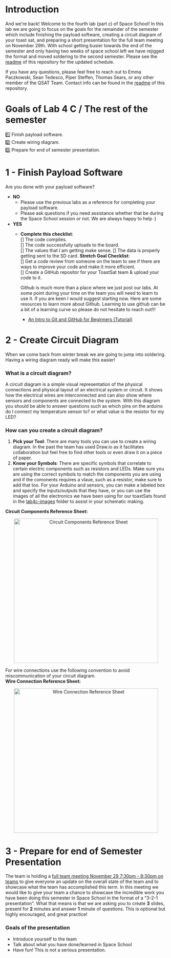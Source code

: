 # Introduction 
And we're back! Welcome to the fourth lab (part c) of Space School! In this lab we are going to focus on the goals for the remainder of the semester which include finishing the payload software, creating a circuit diagram of your toast sat, and preparing a short presentation for the full team meeting on November 29th. With school getting busier towards the end of the semester and only having two weeks of space school left we have rejigged the format and moved soldering to the second semester.  Please see the [readme](https://github.com/queens-satellite-team/Space-School) of this repository for the updated schedule. 

If you have any questions, please feel free to reach out to Emma Paczkowski, Sean Tedesco, Piper Steffen, Thomas Sears, or any other member of the QSAT Team. Contact info can be found in the [readme](https://github.com/queens-satellite-team/Space-School) of this repository. 

# Goals of Lab 4 C / The rest of the semester

1️⃣ Finish payload software.  
2️⃣ Create wiring diagram.  
3️⃣ Prepare for end of semester presentation.  

# 1 - Finish Payload Software
Are you done with your payload software?
- **NO**
  - Please use the previous labs as a reference for completing your payload software.
  - Please ask questions if you need assistance whether that be during the Space School session or not. We are always happy to help :)
- **YES**
  - **Complete this checklist**:  
   [] The code compiles.  
   [] The code successfully uploads to the board.  
   [] The values that I am getting make sense. 
   [] The data is properly getting sent to the SD card.
  **Stretch Goal Checklist**:  
   [] Get a code review from someone on the team to see if there are ways to improve your code and make it more efficient.  
   [] Create a GitHub repositor for your ToastSat team & upload your code to it.  
    
    Github is much more than a place where we just post our labs.  At some point during your time on the team you will need to learn to use it. If you are keen I would suggest starting now.  Here are some resources to learn more about Github. Learning to use github can be a bit of a learning curve so please do not hesitate to reach out!!!
    - [An Intro to Git and GitHub for Beginners (Tutorial)](https://product.hubspot.com/blog/git-and-github-tutorial-for-beginners)

# 2 - Create Circuit Diagram
When we come back from winter break we are going to jump into soldering. Having a wiring diagram ready will make this easier!
### What is a circuit diagram?
A circuit diagram is a simple visual representation of the physical connections and physical layout of an electrical system or circuit. It shows how the electrical wires are interconnected and can also show where sensors and components are connected to the system. With this diagram you should be able to answer questions such as which pins on the arduino do I connect my temperature sensor to? or what value is the resistor for my LED?
### How can you create a circuit diagram?
1. **Pick your Tool**: There are many tools you can use to create a wiring diagram. In the past the team has used Draw.io as it facilitates collaboration but feel free to find other tools or even draw it on a piece of paper. 
2. **Know your Symbols**: There are specific symbols that correlate to certain electric components such as resistors and LEDs. Make sure you are using the correct symbols to match the components you are using and if the comonents requires a vlaue, such as a resistor, make sure to add that too. For your Arduino and sensors, you can make a labeled box and specify the inputs/outputs that they have, or you can use the images of all the electronics we have been using for our toastSats found in the [lab4c-images](https://github.com/queens-satellite-team/Space-School/tree/main/lab4c/lab4c-images) folder to assist in your schematic making. 


**Circuit Components Reference Sheet:** 

<p align="center">
  <img src ="https://github.com/queens-satellite-team/Space-School/blob/7a8f8b0a162e4b1ba45a42242deae169e958a081/lab4c/lab4c-images/electric_symbols.png" width = "450" alt ="Circuit Components Reference Sheet">  

  For wire connections use the following convention to avoid miscommunication of your circuit diagram.  
**Wire Connection Reference Sheet:**  
 <p align="center">
  <img src ="https://github.com/queens-satellite-team/Space-School/blob/1bf425da49d097869d6ce60f6c5d4bae6ffef9e6/lab4c/lab4c-images/wire_connections.png" width = "450" alt ="Wire Connection Reference Sheet">   
  
# 3 - Prepare for end of Semester Presentation
The team is holding a [full team meeting November 29 7:30pm - 8:30pm on teams](https://teams.microsoft.com/l/meetup-join/19%3a228819f05c6048ba9648b700fe70780f%40thread.tacv2/1636333553327?context=%7b%22Tid%22%3a%22d61ecb3b-38b1-42d5-82c4-efb2838b925c%22%2c%22Oid%22%3a%22435b5691-4e74-41b9-bf46-569822016814%22%7d) to give everyone an update on the overall state of the team and to showcase what the team has accomplished this term.  In this meeting we would like to give your team a chance to showcase the incredible work you have been doing this semester in Space School in the format of a "3-2-1 presentation". What that means is that we are asking you to create **3** slides, present for **2** minutes and answer **1** minute of questions. This is optional but highly encouraged, and great practice!

### Goals of the presentation
- Introduce yourself to the team
- Talk about what you have done/learned in Space School
- Have fun! This is not a serious presentation. 

